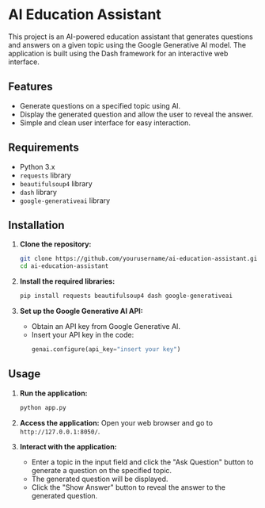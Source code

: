 # AI Education Assistant

This project is an AI-powered education assistant that generates questions and answers on a given topic using the Google Generative AI model. The application is built using the Dash framework for an interactive web interface.

## Features

- Generate questions on a specified topic using AI.
- Display the generated question and allow the user to reveal the answer.
- Simple and clean user interface for easy interaction.

## Requirements

- Python 3.x
- `requests` library
- `beautifulsoup4` library
- `dash` library
- `google-generativeai` library

## Installation

1. **Clone the repository:**
    ```bash
    git clone https://github.com/yourusername/ai-education-assistant.git
    cd ai-education-assistant
    ```

2. **Install the required libraries:**
    ```bash
    pip install requests beautifulsoup4 dash google-generativeai
    ```

3. **Set up the Google Generative AI API:**
    - Obtain an API key from Google Generative AI.
    - Insert your API key in the code:
      ```python
      genai.configure(api_key="insert your key")
      ```

## Usage

1. **Run the application:**
    ```bash
    python app.py
    ```

2. **Access the application:**
    Open your web browser and go to `http://127.0.0.1:8050/`.

3. **Interact with the application:**
    - Enter a topic in the input field and click the "Ask Question" button to generate a question on the specified topic.
    - The generated question will be displayed.
    - Click the "Show Answer" button to reveal the answer to the generated question.

